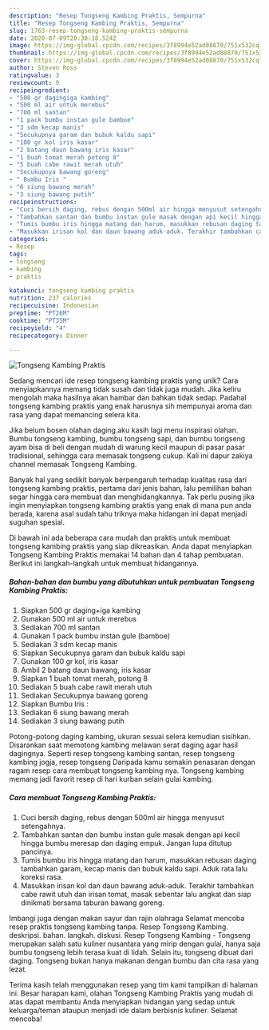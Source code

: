 ```yaml
---
description: "Resep Tongseng Kambing Praktis, Sempurna"
title: "Resep Tongseng Kambing Praktis, Sempurna"
slug: 1763-resep-tongseng-kambing-praktis-sempurna
date: 2020-07-09T20:30:18.524Z
image: https://img-global.cpcdn.com/recipes/3f8994e52ad08870/751x532cq70/tongseng-kambing-praktis-foto-resep-utama.jpg
thumbnail: https://img-global.cpcdn.com/recipes/3f8994e52ad08870/751x532cq70/tongseng-kambing-praktis-foto-resep-utama.jpg
cover: https://img-global.cpcdn.com/recipes/3f8994e52ad08870/751x532cq70/tongseng-kambing-praktis-foto-resep-utama.jpg
author: Steven Ross
ratingvalue: 3
reviewcount: 9
recipeingredient:
- "500 gr dagingiga kambing"
- "500 ml air untuk merebus"
- "700 ml santan"
- "1 pack bumbu instan gule bamboe"
- "3 sdm kecap manis"
- "Secukupnya garam dan bubuk kaldu sapi"
- "100 gr kol iris kasar"
- "2 batang daun bawang iris kasar"
- "1 buah tomat merah potong 8"
- "5 buah cabe rawit merah utuh"
- "Secukupnya bawang goreng"
- " Bumbu Iris "
- "6 siung bawang merah"
- "3 siung bawang putih"
recipeinstructions:
- "Cuci bersih daging, rebus dengan 500ml air hingga menyusut setengahnya."
- "Tambahkan santan dan bumbu instan gule masak dengan api kecil hingga bumbu meresap dan daging empuk. Jangan lupa ditutup pancinya."
- "Tumis bumbu iris hingga matang dan harum, masukkan rebusan daging tambahkan garam, kecap manis dan bubuk kaldu sapi. Aduk rata lalu koreksi rasa."
- "Masukkan irisan kol dan daun bawang aduk-aduk. Terakhir tambahkan cabe rawit utuh dan irisan tomat, masak sebentar lalu angkat dan siap dinikmati bersama taburan bawang goreng."
categories:
- Resep
tags:
- tongseng
- kambing
- praktis

katakunci: tongseng kambing praktis 
nutrition: 237 calories
recipecuisine: Indonesian
preptime: "PT26M"
cooktime: "PT35M"
recipeyield: "4"
recipecategory: Dinner

---
```



![Tongseng Kambing Praktis](https://img-global.cpcdn.com/recipes/3f8994e52ad08870/751x532cq70/tongseng-kambing-praktis-foto-resep-utama.jpg)

Sedang mencari ide resep tongseng kambing praktis yang unik? Cara menyiapkannya memang tidak susah dan tidak juga mudah. Jika keliru mengolah maka hasilnya akan hambar dan bahkan tidak sedap. Padahal tongseng kambing praktis yang enak harusnya sih mempunyai aroma dan rasa yang dapat memancing selera kita.

Jika belum bosen olahan daging.aku kasih lagi menu inspirasi olahan. Bumbu tongseng kambing, bumbu tongseng sapi, dan bumbu tongseng ayam bisa di beli dengan mudah di warung kecil maupun di pasar pasar tradisional, sehingga cara memasak tongseng cukup. Kali ini dapur zakiya channel memasak Tongseng Kambing.

Banyak hal yang sedikit banyak berpengaruh terhadap kualitas rasa dari tongseng kambing praktis, pertama dari jenis bahan, lalu pemilihan bahan segar hingga cara membuat dan menghidangkannya. Tak perlu pusing jika ingin menyiapkan tongseng kambing praktis yang enak di mana pun anda berada, karena asal sudah tahu triknya maka hidangan ini dapat menjadi suguhan spesial.


Di bawah ini ada beberapa cara mudah dan praktis untuk membuat tongseng kambing praktis yang siap dikreasikan. Anda dapat menyiapkan Tongseng Kambing Praktis memakai 14 bahan dan 4 tahap pembuatan. Berikut ini langkah-langkah untuk membuat hidangannya.

<!--inarticleads1-->

##### Bahan-bahan dan bumbu yang dibutuhkan untuk pembuatan Tongseng Kambing Praktis:

1. Siapkan 500 gr daging+iga kambing
1. Gunakan 500 ml air untuk merebus
1. Sediakan 700 ml santan
1. Gunakan 1 pack bumbu instan gule (bamboe)
1. Sediakan 3 sdm kecap manis
1. Siapkan Secukupnya garam dan bubuk kaldu sapi
1. Gunakan 100 gr kol, iris kasar
1. Ambil 2 batang daun bawang, iris kasar
1. Siapkan 1 buah tomat merah, potong 8
1. Sediakan 5 buah cabe rawit merah utuh
1. Sediakan Secukupnya bawang goreng
1. Siapkan  Bumbu Iris :
1. Sediakan 6 siung bawang merah
1. Sediakan 3 siung bawang putih


Potong-potong daging kambing, ukuran sesuai selera kemudian sisihkan. Disarankan saat memotong kambing melawan serat daging agar hasil dagingnya. Seperti resep tongseng kambing santan, resep tongseng kambing jogja, resep tongseng Daripada kamu semakin penasaran dengan ragam resep cara membuat tongseng kambing nya. Tongseng kambing memang jadi favorit resep di hari kurban selain gulai kambing. 

<!--inarticleads2-->

##### Cara membuat Tongseng Kambing Praktis:

1. Cuci bersih daging, rebus dengan 500ml air hingga menyusut setengahnya.
1. Tambahkan santan dan bumbu instan gule masak dengan api kecil hingga bumbu meresap dan daging empuk. Jangan lupa ditutup pancinya.
1. Tumis bumbu iris hingga matang dan harum, masukkan rebusan daging tambahkan garam, kecap manis dan bubuk kaldu sapi. Aduk rata lalu koreksi rasa.
1. Masukkan irisan kol dan daun bawang aduk-aduk. Terakhir tambahkan cabe rawit utuh dan irisan tomat, masak sebentar lalu angkat dan siap dinikmati bersama taburan bawang goreng.


Imbangi juga dengan makan sayur dan rajin olahraga Selamat mencoba resep praktis tongseng kambing tanpa. Resep Tongseng Kambing. deskripsi. bahan. langkah. diskusi. Resep Tongseng Kambing - Tongseng merupakan salah satu kuliner nusantara yang mirip dengan gulai, hanya saja bumbu tongseng lebih terasa kuat di lidah. Selain itu, tongseng dibuat dari daging. Tongseng bukan hanya makanan dengan bumbu dan cita rasa yang lezat. 

Terima kasih telah menggunakan resep yang tim kami tampilkan di halaman ini. Besar harapan kami, olahan Tongseng Kambing Praktis yang mudah di atas dapat membantu Anda menyiapkan hidangan yang sedap untuk keluarga/teman ataupun menjadi ide dalam berbisnis kuliner. Selamat mencoba!
